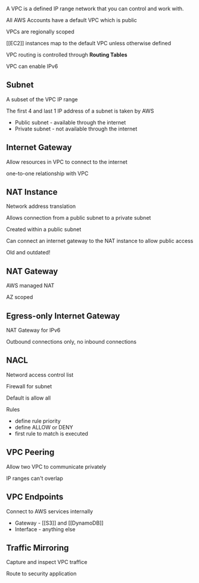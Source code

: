 A VPC is a defined IP range network that you can control and work with.

All AWS Accounts have a default VPC which is public

VPCs are regionally scoped

[[EC2]] instances map to the default VPC unless otherwise defined

VPC routing is controlled through **Routing Tables**

VPC can enable IPv6


## Subnet

A subset of the VPC IP range

The first 4 and last 1 IP address of a subnet is taken by AWS

- Public subnet - available through the internet
- Private subnet - not available through the internet


## Internet Gateway

Allow resources in VPC to connect to the internet

one-to-one relationship with VPC


## NAT Instance

Network address translation

Allows connection from a public subnet to a private subnet

Created within a public subnet

Can connect an internet gateway to the NAT instance to allow public access

Old and outdated!


## NAT Gateway

AWS managed NAT

AZ scoped


## Egress-only Internet Gateway

NAT Gateway for IPv6

Outbound connections only, no inbound connections


## NACL

Netword access control list

Firewall for subnet

Default is allow all

Rules
- define rule priority
- define ALLOW or DENY
- first rule to match is executed


## VPC Peering

Allow two VPC to communicate privately

IP ranges can't overlap


## VPC Endpoints

Connect to AWS services internally

- Gateway - [[S3]] and [[DynamoDB]]
- Interface - anything else


## Traffic Mirroring

Capture and inspect VPC traffice

Route to security application


